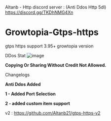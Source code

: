 Altanb - Http discord server : (Anti Ddos Http 5dl)
https://discord.gg/TKDhNMG4Xn

# Growtopia-Gtps-https
gtps https support 3.95+ growtopia version

DDos Stat
![image](https://user-images.githubusercontent.com/94198465/176446140-27adde90-4638-440c-ab56-e58c6e7b3538.png)


**Copying Or Sharing Without Credit Not Allowed.**


Changelogs

**Anti Ddos Added**

**1 - Added Port Selection**

**2 - added custom item support**

v2 : https://github.com/Altanb21/gtps-https-v2
